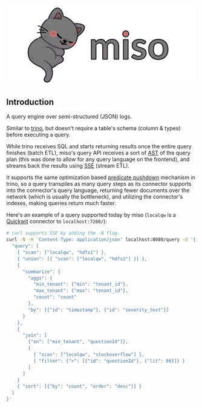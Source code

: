 <img src="./logo.png">

## Introduction

A query engine over semi-structured (JSON) logs.

Similar to <a href="https://trino.io/">trino</a>, but doesn't require a table's schema (column & types) before executing a query.

While trino receives SQL and starts returning results once the entire query finishes (batch ETL), miso's query API receives a sort of [AST](https://en.wikipedia.org/wiki/Abstract_syntax_tree) of the query plan (this was done to allow for any query language on the frontend), and streams back the results using <a href="https://html.spec.whatwg.org/multipage/server-sent-events.html">SSE</a> (stream ETL).

It supports the same optimization based <a href="https://trino.io/docs/current/optimizer/pushdown.html">predicate pushdown</a> mechanism in trino, so a query transpiles as many query steps as its connector supports into the connector's query language, returning fewer documents over the network (which is usually the bottleneck), and utilizing the connector's indexes, making queries return much faster.

Here's an example of a query supported today by miso (`localqw` is a <a href="https://quickwit.io/">Quickwit</a> connector to `localhost:7280/`):

```sh
# curl supports SSE by adding the -N flag.
curl -N -H 'Content-Type: application/json' localhost:8080/query -d '{
  "query": [
    { "scan": ["localqw", "hdfs1"] },
    { "union": [{ "scan": ["localqw", "hdfs2"] }] },
    {
      "summarize": {
        "aggs": {
          "min_tenant": {"min": "tenant_id"},
          "max_tenant": {"max": "tenant_id"},
          "count": "count"
        },
        "by": [{"id": "timestamp"}, {"id": "severity_text"}]
      }
    },
    {
      "join": [
        {"on": ["min_tenant", "questionId"]},
        [
          { "scan": ["localqw", "stackoverflow"] },
          { "filter": {">": [{"id": "questionId"}, {"lit": 80}]} }
        ]
      ]
    }
    { "sort": [{"by": "count", "order": "desc"}] }
  ]
}'
```
